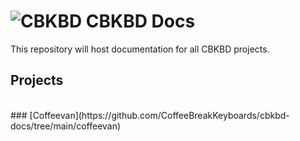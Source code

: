 # ![CBKBD](https://assets.bigcartel.com/theme_images/55824494/6D80F4FF-461D-4022-ADBF-19B522D8D518.jpeg?auto=format&fit=max&h=50&w=50) CBKBD Docs
This repository will host documentation for all CBKBD projects.<br>

## Projects
<br>
### [Coffeevan](https://github.com/CoffeeBreakKeyboards/cbkbd-docs/tree/main/coffeevan)



